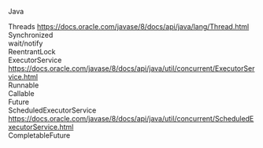 
Java

Threads https://docs.oracle.com/javase/8/docs/api/java/lang/Thread.html <br>
Synchronized <br>
wait/notify <br>
ReentrantLock <br>
ExecutorService https://docs.oracle.com/javase/8/docs/api/java/util/concurrent/ExecutorService.html <br>
Runnable <br> 
Callable <br>
Future <br>
ScheduledExecutorService https://docs.oracle.com/javase/8/docs/api/java/util/concurrent/ScheduledExecutorService.html <br>
CompletableFuture <br>
